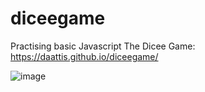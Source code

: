 # diceegame
Practising basic Javascript
The Dicee Game: https://daattis.github.io/diceegame/

![image](https://user-images.githubusercontent.com/70023773/117291668-f504b600-ae77-11eb-9151-57ad5448c5f7.png)
